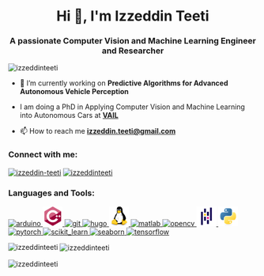 <h1 align="center">Hi 👋, I'm Izzeddin Teeti</h1>
<h3 align="center">A passionate Computer Vision and Machine Learning Engineer and Researcher</h3>

<p align="left"> <img src="https://komarev.com/ghpvc/?username=izzeddinteeti&label=Profile%20views&color=0e75b6&style=flat" alt="izzeddinteeti" /> </p>

- 🔭 I’m currently working on **Predictive Algorithms for Advanced Autonomous Vehicle Perception**
- I am doing a PhD in Applying Computer Vision and Machine Learning into Autonomous Cars at [**VAIL**]([[/guides/content/editing-an-existing-page](https://cms.brookes.ac.uk/staff/FabioCuzzolin/)](https://cms.brookes.ac.uk/staff/FabioCuzzolin/))

- 📫 How to reach me **izzeddin.teeti@gmail.com**

<h3 align="left">Connect with me:</h3>
<p align="left">
<a href="https://linkedin.com/in/izzeddin-teeti" target="blank"><img align="center" src="https://raw.githubusercontent.com/rahuldkjain/github-profile-readme-generator/master/src/images/icons/Social/linked-in-alt.svg" alt="izzeddin-teeti" height="30" width="40" /></a>
<a href="https://www.leetcode.com/izzeddinteeti" target="blank"><img align="center" src="https://raw.githubusercontent.com/rahuldkjain/github-profile-readme-generator/master/src/images/icons/Social/leet-code.svg" alt="izzeddinteeti" height="30" width="40" /></a>
</p>

<h3 align="left">Languages and Tools:</h3>
<p align="left"> <a href="https://www.arduino.cc/" target="_blank" rel="noreferrer"> <img src="https://cdn.worldvectorlogo.com/logos/arduino-1.svg" alt="arduino" width="40" height="40"/> </a> <a href="https://www.w3schools.com/cpp/" target="_blank" rel="noreferrer"> <img src="https://raw.githubusercontent.com/devicons/devicon/master/icons/cplusplus/cplusplus-original.svg" alt="cplusplus" width="40" height="40"/> </a> <a href="https://git-scm.com/" target="_blank" rel="noreferrer"> <img src="https://www.vectorlogo.zone/logos/git-scm/git-scm-icon.svg" alt="git" width="40" height="40"/> </a> <a href="https://gohugo.io/" target="_blank" rel="noreferrer"> <img src="https://api.iconify.design/logos-hugo.svg" alt="hugo" width="40" height="40"/> </a> <a href="https://www.linux.org/" target="_blank" rel="noreferrer"> <img src="https://raw.githubusercontent.com/devicons/devicon/master/icons/linux/linux-original.svg" alt="linux" width="40" height="40"/> </a> <a href="https://www.mathworks.com/" target="_blank" rel="noreferrer"> <img src="https://upload.wikimedia.org/wikipedia/commons/2/21/Matlab_Logo.png" alt="matlab" width="40" height="40"/> </a> <a href="https://opencv.org/" target="_blank" rel="noreferrer"> <img src="https://www.vectorlogo.zone/logos/opencv/opencv-icon.svg" alt="opencv" width="40" height="40"/> </a> <a href="https://pandas.pydata.org/" target="_blank" rel="noreferrer"> <img src="https://raw.githubusercontent.com/devicons/devicon/2ae2a900d2f041da66e950e4d48052658d850630/icons/pandas/pandas-original.svg" alt="pandas" width="40" height="40"/> </a> <a href="https://www.python.org" target="_blank" rel="noreferrer"> <img src="https://raw.githubusercontent.com/devicons/devicon/master/icons/python/python-original.svg" alt="python" width="40" height="40"/> </a> <a href="https://pytorch.org/" target="_blank" rel="noreferrer"> <img src="https://www.vectorlogo.zone/logos/pytorch/pytorch-icon.svg" alt="pytorch" width="40" height="40"/> </a> <a href="https://scikit-learn.org/" target="_blank" rel="noreferrer"> <img src="https://upload.wikimedia.org/wikipedia/commons/0/05/Scikit_learn_logo_small.svg" alt="scikit_learn" width="40" height="40"/> </a> <a href="https://seaborn.pydata.org/" target="_blank" rel="noreferrer"> <img src="https://seaborn.pydata.org/_images/logo-mark-lightbg.svg" alt="seaborn" width="40" height="40"/> </a> <a href="https://www.tensorflow.org" target="_blank" rel="noreferrer"> <img src="https://www.vectorlogo.zone/logos/tensorflow/tensorflow-icon.svg" alt="tensorflow" width="40" height="40"/> </a> </p>

<p><img align="left" src="https://github-readme-stats.vercel.app/api/top-langs?username=izzeddinteeti&show_icons=true&locale=en&layout=compact" alt="izzeddinteeti" /></p>

<p>&nbsp;<img align="center" src="https://github-readme-stats.vercel.app/api?username=izzeddinteeti&show_icons=true&locale=en" alt="izzeddinteeti" /></p>

<p><img align="center" src="https://github-readme-streak-stats.herokuapp.com/?user=izzeddinteeti&" alt="izzeddinteeti" /></p>
